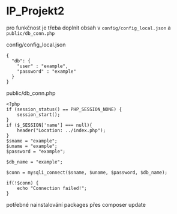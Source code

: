 # IP_Projekt2
pro funkčnost je třeba doplnit obsah v ```config/config_local.json``` a ```public/db_conn.php```

config/config_local.json
```
{
  "db": {
    "user" : "example",
    "password" : "example"
  }
}
```

public/db_conn.php
```
<?php
if (session_status() == PHP_SESSION_NONE) {
    session_start();
}
if ($_SESSION['name'] === null){
    header("Location: ../index.php");
}
$sname = "example";
$uname = "example";
$password = "example";

$db_name = "example";

$conn = mysqli_connect($sname, $uname, $password, $db_name);

if(!$conn) {
    echo "Connection failed!";
}
```

potřebné nainstalování packages přes composer update
